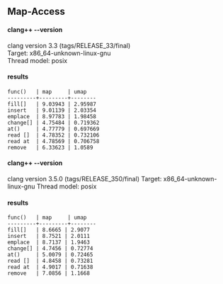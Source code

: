 ## Map-Access

#### clang++ --version
clang version 3.3 (tags/RELEASE_33/final)  
Target: x86_64-unknown-linux-gnu  
Thread model: posix  

#### results
    func()   | map     | umap
    ---------+---------+--------
    fill[]   | 9.03943 | 2.95987
    insert   | 9.01139 | 2.03354
    emplace  | 8.97783 | 1.98458
    change[] | 4.75484 | 0.719362
    at()     | 4.77779 | 0.697669
    read []  | 4.78352 | 0.732106
    read at  | 4.78569 | 0.706758
    remove   | 6.33623 | 1.0589

#### clang++ --version
clang version 3.5.0 (tags/RELEASE_350/final)
Target: x86_64-unknown-linux-gnu
Thread model: posix

#### results
    func()   | map     | umap
    ---------+---------+--------
    fill[]   | 8.6665 | 2.9077
    insert   | 8.7521 | 2.0111
    emplace  | 8.7137 | 1.9463
    change[] | 4.7456 | 0.72774
    at()     | 5.0079 | 0.72465
    read []  | 4.8458 | 0.73281
    read at  | 4.9017 | 0.71638
    remove   | 7.0856 | 1.1668
